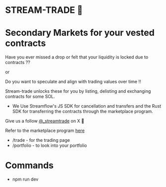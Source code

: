 #  STREAM-TRADE 🌊

# Secondary Markets for your vested contracts

Have you ever missed a drop or felt that your liquidity is locked due to contracts ??

or 

Do you want to speculate and align with trading values over time !!

Stream-trade unlocks these for you by listing, delisting and exchanging contracts for some SOL.

 - We Use Streamflow's JS SDK for cancellation and transfers and the Rust SDK for transferring the contracts through the marketplace program.

 Give us a follow [@_streamtrade](https://x.com/_streamtrade) on X 👀


Refer to the marketplace program [here](https://github.com/Madhan-404/stream)

- /trade - for the trading page
- /portfolio - to look into your portfolio

# Commands
 - npm run dev

 


